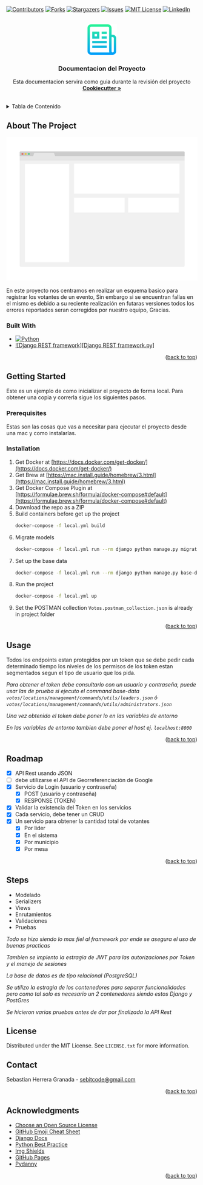 <!-- Improved compatibility of back to top link: See: https://github.com/othneildrew/Best-README-Template/pull/73 -->
<a name="readme-top"></a>
<!--
*** Thanks for checking out the Best-README-Template. If you have a suggestion
*** that would make this better, please fork the repo and create a pull request
*** or simply open an issue with the tag "enhancement".
*** Don't forget to give the project a star!
*** Thanks again! Now go create something AMAZING! :D
-->



<!-- PROJECT SHIELDS -->
<!--
*** I'm using markdown "reference style" links for readability.
*** Reference links are enclosed in brackets [ ] instead of parentheses ( ).
*** See the bottom of this document for the declaration of the reference variables
*** for contributors-url, forks-url, etc. This is an optional, concise syntax you may use.
*** https://www.markdownguide.org/basic-syntax/#reference-style-links
-->
[![Contributors][contributors-shield]][contributors-url]
[![Forks][forks-shield]][forks-url]
[![Stargazers][stars-shield]][stars-url]
[![Issues][issues-shield]][issues-url]
[![MIT License][license-shield]][license-url]
[![LinkedIn][linkedin-shield]][linkedin-url]



<!-- PROJECT LOGO -->
<br />
<div align="center">
  <a href="https://github.com/othneildrew/Best-README-Template">
    <img src="images/logo.png" alt="Logo" width="80" height="80">
  </a>

  <h3 align="center">Documentacion del Proyecto</h3>

  <p align="center">
    Esta documentacion servira como guia durante la revisión del proyecto
    <br />
    <a href="https://github.com/cookiecutter/cookiecutter-django"><strong>Cookiecutter »</strong></a>
    <br />
    <br />
  </p>
</div>



<!-- TABLE OF CONTENTS -->
<details>
  <summary>Tabla de Contenido</summary>
  <ol>
    <li>
      <a href="#about-the-project">About The Project</a>
      <ul>
        <li><a href="#built-with">Built With</a></li>
      </ul>
    </li>
    <li>
      <a href="#getting-started">Getting Started</a>
      <ul>
        <li><a href="#prerequisites">Prerequisites</a></li>
        <li><a href="#installation">Installation</a></li>
      </ul>
    </li>
    <li><a href="#usage">Usage</a></li>
    <li><a href="#roadmap">Roadmap</a></li>
    <li><a href="#steps">Steps</a></li>
    <li><a href="#license">License</a></li>
    <li><a href="#contact">Contact</a></li>
    <li><a href="#acknowledgments">Acknowledgments</a></li>
  </ol>
</details>



<!-- ABOUT THE PROJECT -->
## About The Project

[![Product Name Screen Shot][product-screenshot]](https://example.com)

En este proyecto nos centramos en realizar un esquema basico para registrar los votantes de un evento, Sin embargo si se encuentran fallas en el mismo es debido a su reciente realización en futaras versiones todos los errores reportados seran corregidos por nuestro equipo, Gracias.



### Built With

* [![Python][Python.py]][Python-url]
* [![Django REST framework][Django REST framework.py]][Django REST framework-url]

<p align="right">(<a href="#readme-top">back to top</a>)</p>



<!-- GETTING STARTED -->
## Getting Started

Este es un ejemplo de como inicializar 
el proyecto de forma local.
Para obtener una copia y correrla
sigue los siguientes pasos.

### Prerequisites

Estas son las cosas que vas a necesitar para ejecutar el proyecto desde una mac y como instalarlas.

### Installation

1. Get Docker at [https://docs.docker.com/get-docker/](https://docs.docker.com/get-docker/)
2. Get Brew at [https://mac.install.guide/homebrew/3.html](https://mac.install.guide/homebrew/3.html)
3. Get Docker Compose Plugin at [https://formulae.brew.sh/formula/docker-compose#default](https://formulae.brew.sh/formula/docker-compose#default)
4. Download the repo as a ZIP
5. Build containers before get up the project
   ```sh
   docker-compose -f local.yml build
   ```
6. Migrate models
   ```sh
   docker-compose -f local.yml run --rm django python manage.py migrate
   ```
7. Set up the base data
   ```sh
   docker-compose -f local.yml run --rm django python manage.py base-data
   ```
8. Run the project
   ```sh
   docker-compose -f local.yml up
   ```
9. Set the POSTMAN collection `Votos.postman_collection.json` is already in project folder

<p align="right">(<a href="#readme-top">back to top</a>)</p>



<!-- USAGE EXAMPLES -->
## Usage

Todos los endpoints estan protegidos
por un token que se debe pedir cada
determinado tiempo los niveles de
los permisos de los token estan segmentados segun el tipo de usuario que los pida.

_Para obtener el token debe consultarlo con un usuario y contraseña, puede usar las de prueba si ejecuto el command base-data `votos/locations/management/commands/utils/leaders.json` ó `votos/locations/management/commands/utils/administrators.json`_

_Una vez obtenido el token debe poner lo en las variables de entorno_

_En las variables de entorno tambien debe poner el host ej. `localhost:8000`_

<p align="right">(<a href="#readme-top">back to top</a>)</p>



<!-- ROADMAP -->
## Roadmap

- [x] API Rest usando JSON
- [ ] debe utilizarse el API de Georreferenciación de Google
- [x] Servicio de Login (usuario y contraseña)
    - [x] POST (usuario y contraseña)
    - [x] RESPONSE (TOKEN)
- [x] Validar la existencia del Token en los servicios
- [x] Cada servicio, debe tener un CRUD
- [x] Un servicio para obtener la cantidad total de votantes
    - [x] Por lider
    - [x] En el sistema
    - [x] Por municipio
    - [x] Por mesa

<p align="right">(<a href="#readme-top">back to top</a>)</p>

## Steps

- Modelado
- Serializers
- Views
- Enrutamientos
- Validaciones
- Pruebas

_Todo se hizo siendo lo mas fiel al framework por ende se asegura el uso de buenas practicas_

_Tambien se implento la estragia de JWT para las autorizaciones por Token y el manejo de sesiones_

_La base de datos es de tipo relacional (PostgreSQL)_

_Se utilizo la estragia de los contenedores para separar funcionalidades pero como tal solo es necesario un 2 contenedores siendo estos Django y PostGres_

_Se hicieron varias pruebas antes de dar por finalizada la API Rest_


<!-- LICENSE -->
## License

Distributed under the MIT License. See `LICENSE.txt` for more information.



<!-- CONTACT -->
## Contact

Sebastian Herrera Granada - sebitcode@gmail.com

<p align="right">(<a href="#readme-top">back to top</a>)</p>



<!-- ACKNOWLEDGMENTS -->
## Acknowledgments

* [Choose an Open Source License](https://choosealicense.com)
* [GitHub Emoji Cheat Sheet](https://www.webpagefx.com/tools/emoji-cheat-sheet)
* [Django Docs](https://docs.djangoproject.com/en/4.0/)
* [Python Best Practice](https://www.codingdojo.com/blog/python-best-practices)
* [Img Shields](https://shields.io)
* [GitHub Pages](https://pages.github.com)
* [Pydanny](https://github.com/pydanny)

<p align="right">(<a href="#readme-top">back to top</a>)</p>



<!-- MARKDOWN LINKS & IMAGES -->
<!-- https://www.markdownguide.org/basic-syntax/#reference-style-links -->
[contributors-shield]: https://img.shields.io/github/contributors/othneildrew/Best-README-Template.svg?style=for-the-badge
[contributors-url]: https://github.com/othneildrew/Best-README-Template/graphs/contributors
[forks-shield]: https://img.shields.io/github/forks/othneildrew/Best-README-Template.svg?style=for-the-badge
[forks-url]: https://github.com/othneildrew/Best-README-Template/network/members
[stars-shield]: https://img.shields.io/github/stars/othneildrew/Best-README-Template.svg?style=for-the-badge
[stars-url]: https://github.com/othneildrew/Best-README-Template/stargazers
[issues-shield]: https://img.shields.io/github/issues/othneildrew/Best-README-Template.svg?style=for-the-badge
[issues-url]: https://github.com/othneildrew/Best-README-Template/issues
[license-shield]: https://img.shields.io/github/license/othneildrew/Best-README-Template.svg?style=for-the-badge
[license-url]: https://github.com/othneildrew/Best-README-Template/blob/master/LICENSE.txt
[linkedin-shield]: https://img.shields.io/badge/-LinkedIn-black.svg?style=for-the-badge&logo=linkedin&colorB=555
[linkedin-url]: https://linkedin.com/in/othneildrew
[product-screenshot]: images/screenshot.png
[Python-url]: https://www.python.org/
[Python.py]: https://img.shields.io/badge/python.py-000000?style=for-the-badge&logo=Python&logoColor=white
[Django REST framework-url]: https://www.django-rest-framework.org/
[Django REST framework.js]: https://img.shields.io/badge/Django.py-green?style=for-the-badge&logo=Django&logoColor=white
